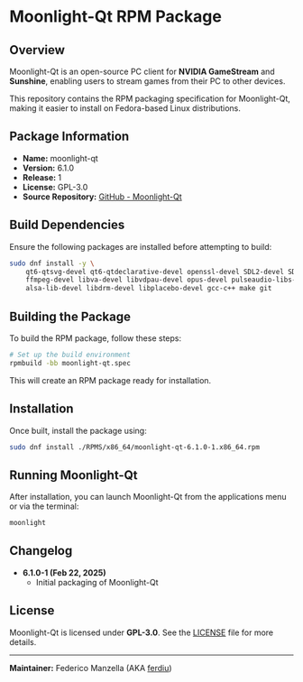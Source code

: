 # Moonlight-Qt RPM Package

## Overview

Moonlight-Qt is an open-source PC client for **NVIDIA GameStream** and **Sunshine**, enabling users to stream games from their PC to other devices.

This repository contains the RPM packaging specification for Moonlight-Qt, making it easier to install on Fedora-based Linux distributions.

## Package Information

- **Name:** moonlight-qt
- **Version:** 6.1.0
- **Release:** 1
- **License:** GPL-3.0
- **Source Repository:** [GitHub - Moonlight-Qt](https://github.com/moonlight-stream/moonlight-qt)

## Build Dependencies

Ensure the following packages are installed before attempting to build:

```sh
sudo dnf install -y \
    qt6-qtsvg-devel qt6-qtdeclarative-devel openssl-devel SDL2-devel SDL2_ttf-devel \
    ffmpeg-devel libva-devel libvdpau-devel opus-devel pulseaudio-libs-devel \
    alsa-lib-devel libdrm-devel libplacebo-devel gcc-c++ make git
```

## Building the Package

To build the RPM package, follow these steps:

```sh
# Set up the build environment
rpmbuild -bb moonlight-qt.spec
```

This will create an RPM package ready for installation.

## Installation

Once built, install the package using:

```sh
sudo dnf install ./RPMS/x86_64/moonlight-qt-6.1.0-1.x86_64.rpm
```

## Running Moonlight-Qt
After installation, you can launch Moonlight-Qt from the applications menu or via the terminal:

```sh
moonlight
```

## Changelog

- **6.1.0-1 (Feb 22, 2025)**
  - Initial packaging of Moonlight-Qt

## License

Moonlight-Qt is licensed under **GPL-3.0**. See the [LICENSE](https://github.com/moonlight-stream/moonlight-qt/blob/master/LICENSE) file for more details.

---
**Maintainer:** Federico Manzella (AKA [ferdiu](https://github.com/ferdiu))

